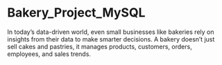 # Bakery_Project_MySQL
In today’s data-driven world, even small businesses like bakeries rely on insights from their data to make smarter decisions. A bakery doesn’t just sell cakes and pastries, it manages products, customers, orders, employees, and sales trends. 
